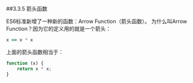 ##3.3.5 箭头函数

ES6标准新增了一种新的函数：Arrow Function（箭头函数）。
为什么叫Arrow Function？因为它的定义用的就是一个箭头：
```js
x => x * x
```
上面的箭头函数相当于：
```js
function (x) {
    return x * x;
}
```